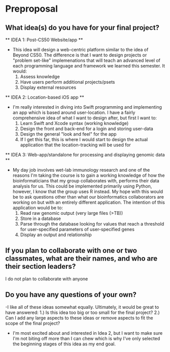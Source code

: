 # Preproposal

## What idea(s) do you have for your final project?


** IDEA 1: Post-CS50 Website/app **
- This idea will design a web-centric platform similar to the idea of Beyond CS50.
    The difference is that I want to design projects or "problem set-like" implemenations
    that will teach an advanced level of each programming language and framework we learned
    this semester. It would:
    1. Assess knowledge
    2. Have users perform additional projects/psets
    3. Display external resources

** IDEA 2: Location-based iOS app **
- I'm really interested in diving into Swift programming and implementing an app which
    is based around user-location. I have a fairly comprehensive idea of what I want to
    design after, but first I want to:
    1. Learn Swift and Xcode syntax (working knowledge)
    2. Design the front and back-end for a login and storing user-data
    3. Design the general "look and feel" for the app
    4. If I get this far, this is where I would start to design the actual application that
        the location-tracking will be used for

** IDEA 3: Web-app/standalone for processing and displaying genomic data **
- My day job involves wet-lab immunology research and one of the reasons I'm taking the course is
    to gain a working knowledge of how the bioinformaticians that my group collaborates with, performs
    their data analysis for us. This could be implemented primarily using Python, however, I know
    that the group uses R instead. My hope with this would be to ask questions other than what our
    bioinformatics collaborators are working on but with an entirely different application.
    The intention of this application would be to:
    1. Read raw genomic output (very large files (>TB))
    2. Store in a database
    3. Parse through the database looking for values that reach a threshold for user-specified
        parameters of user-specified genes
    4. Display an output and relationship



## If you plan to collaborate with one or two classmates, what are their names, and who are their section leaders?

I do not plan to collaborate with anyone

## Do you have any questions of your own?

-I like all of these ideas somewhat equally. Ultimately, it would be great to have answered:
    1.) Is this idea too big or too small for the final project?
    2.) Can I add any large aspects to these ideas or remove aspects to fit the scope of the final project?

- I'm most excited about and interested in Idea 2, but I want to make sure I'm not biting off more than
    I can chew which is why I've only selected the beginning stages of this idea
    as my end goal.
